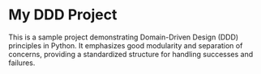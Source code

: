 # My DDD Project

This is a sample project demonstrating Domain-Driven Design (DDD) principles in Python. It emphasizes good modularity and separation of concerns, providing a standardized structure for handling successes and failures.